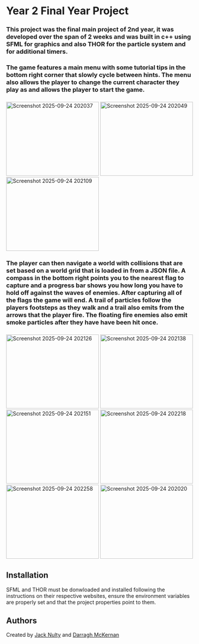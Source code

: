 # Year 2 Final Year Project
### This project was the final main project of 2nd year, it was developed over the span of 2 weeks and was built in c++ using SFML for graphics and also THOR for the particle system and for additional timers.
### The game features a main menu with some tutorial tips in the bottom right corner that slowly cycle between hints. The menu also allows the player to change the current character they play as and allows the player to start the game.   
### 
<img width="250" height="200" alt="Screenshot 2025-09-24 202037" src="https://github.com/user-attachments/assets/11aabfd2-9557-4d6c-b9e0-d0cb613146e7" /> 
<img width="250" height="200" alt="Screenshot 2025-09-24 202049" src="https://github.com/user-attachments/assets/cfdce6fc-d56c-428b-92d8-43d929680c26" /> 
<img width="250" height="200" alt="Screenshot 2025-09-24 202109" src="https://github.com/user-attachments/assets/73a872c9-3d96-47a6-82ff-51b6fc20ee0b" />

### The player can then navigate a world with collisions that are set based on a world grid that is loaded in from a JSON file. A compass in the bottom right points you to the nearest flag to capture and a progress bar shows you how long you have to hold off against the waves of enemies. After capturing all of the flags the game will end. A trail of particles follow the players footsteps as they walk and a trail also emits from the arrows that the player fire. The floating fire enemies also emit smoke particles after they have have been hit once.
### 
<img width="250" height="200" alt="Screenshot 2025-09-24 202126" src="https://github.com/user-attachments/assets/f25c5660-9530-4a65-b292-55e6ec17da7d" />
<img width="250" height="200" alt="Screenshot 2025-09-24 202138" src="https://github.com/user-attachments/assets/05dde471-60be-4949-a7e2-3e151a5a0d6b" />
<img width="250" height="200" alt="Screenshot 2025-09-24 202151" src="https://github.com/user-attachments/assets/99783717-3181-47be-924a-c025f3d320c4" />
<img width="250" height="200" alt="Screenshot 2025-09-24 202218" src="https://github.com/user-attachments/assets/ca5457c8-dc05-4265-813d-ba6f8a6a8f0f" />
<img width="250" height="200" alt="Screenshot 2025-09-24 202258" src="https://github.com/user-attachments/assets/42f8d684-2919-4fa4-9f2b-832d394ceaa1" />
<img width="250" height="200" alt="Screenshot 2025-09-24 202020" src="https://github.com/user-attachments/assets/51bfade7-b8e8-49e2-b6ee-381856936e33" />

## Installation
SFML and THOR must be donwloaded and installed following the instructions on their respective websites, ensure the environment variables are properly set and that the project properties point to them.
## Authors
Created by [Jack Nulty](https://github.com/JackNulty) and [Darragh McKernan](https://github.com/DarraghMcKernan)
